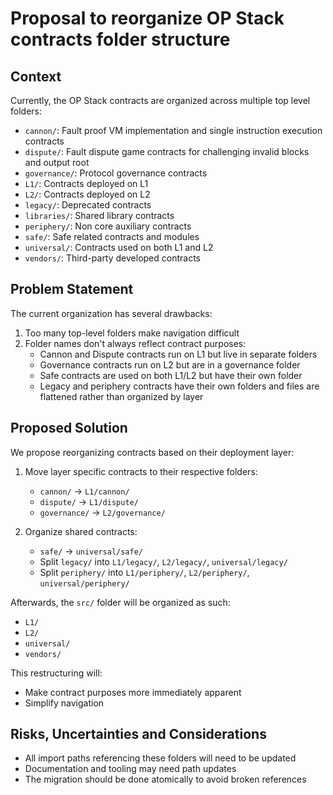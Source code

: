 # Proposal to reorganize OP Stack contracts folder structure

## Context

Currently, the OP Stack contracts are organized across multiple top level folders:

- `cannon/`: Fault proof VM implementation and single instruction execution contracts
- `dispute/`: Fault dispute game contracts for challenging invalid blocks and output root
- `governance/`: Protocol governance contracts
- `L1/`: Contracts deployed on L1
- `L2/`: Contracts deployed on L2
- `legacy/`: Deprecated contracts
- `libraries/`: Shared library contracts
- `periphery/`: Non core auxiliary contracts
- `safe/`: Safe related contracts and modules
- `universal/`: Contracts used on both L1 and L2
- `vendors/`: Third-party developed contracts

## Problem Statement

The current organization has several drawbacks:

1. Too many top-level folders make navigation difficult
2. Folder names don't always reflect contract purposes:
   - Cannon and Dispute contracts run on L1 but live in separate folders
   - Governance contracts run on L2 but are in a governance folder
   - Safe contracts are used on both L1/L2 but have their own folder
   - Legacy and periphery contracts have their own folders and files are flattened rather than organized by layer

## Proposed Solution

We propose reorganizing contracts based on their deployment layer:

1. Move layer specific contracts to their respective folders:

   - `cannon/` → `L1/cannon/`
   - `dispute/` → `L1/dispute/`
   - `governance/` → `L2/governance/`

2. Organize shared contracts:
   - `safe/` → `universal/safe/`
   - Split `legacy/` into `L1/legacy/`, `L2/legacy/`, `universal/legacy/`
   - Split `periphery/` into `L1/periphery/`, `L2/periphery/`, `universal/periphery/`

Afterwards, the `src/` folder will be organized as such:

- `L1/`
- `L2/`
- `universal/`
- `vendors/`

This restructuring will:

- Make contract purposes more immediately apparent
- Simplify navigation

## Risks, Uncertainties and Considerations

- All import paths referencing these folders will need to be updated
- Documentation and tooling may need path updates
- The migration should be done atomically to avoid broken references
